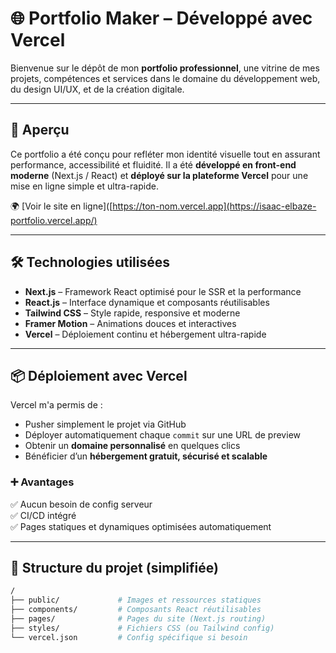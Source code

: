 # 🌐 Portfolio Maker – Développé avec Vercel

Bienvenue sur le dépôt de mon **portfolio professionnel**, une vitrine de mes projets, compétences et services dans le domaine du développement web, du design UI/UX, et de la création digitale.

---

## 🚀 Aperçu
Ce portfolio a été conçu pour refléter mon identité visuelle tout en assurant performance, accessibilité et fluidité. Il a été **développé en front-end moderne** (Next.js / React) et **déployé sur la plateforme Vercel** pour une mise en ligne simple et ultra-rapide.

🌍 [Voir le site en ligne]([https://ton-nom.vercel.app](https://isaac-elbaze-portfolio.vercel.app/)

---

## 🛠️ Technologies utilisées

- **Next.js** – Framework React optimisé pour le SSR et la performance
- **React.js** – Interface dynamique et composants réutilisables
- **Tailwind CSS** – Style rapide, responsive et moderne
- **Framer Motion** – Animations douces et interactives
- **Vercel** – Déploiement continu et hébergement ultra-rapide

---

## 📦 Déploiement avec Vercel

Vercel m'a permis de :
- Pusher simplement le projet via GitHub
- Déployer automatiquement chaque `commit` sur une URL de preview
- Obtenir un **domaine personnalisé** en quelques clics
- Bénéficier d’un **hébergement gratuit, sécurisé et scalable**

### ➕ Avantages
✅ Aucun besoin de config serveur  
✅ CI/CD intégré  
✅ Pages statiques et dynamiques optimisées automatiquement  

---

## 📂 Structure du projet (simplifiée)
```bash
/
├── public/             # Images et ressources statiques
├── components/         # Composants React réutilisables
├── pages/              # Pages du site (Next.js routing)
├── styles/             # Fichiers CSS (ou Tailwind config)
└── vercel.json         # Config spécifique si besoin
